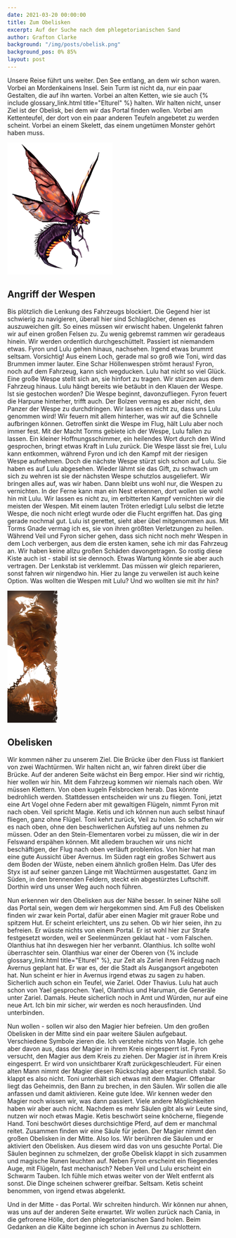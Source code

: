 ```yaml
---
date: 2021-03-20 00:00:00
title: Zum Obelisken
excerpt: Auf der Suche nach dem phlegetorianischen Sand
author: Grafton Clarke
background: "/img/posts/obelisk.png"
background_pos: 0% 85%
layout: post
---
```


Unsere Reise führt uns weiter. Den See entlang, an dem wir schon waren. Vorbei
an Mordenkainens Insel. Sein Turm ist nicht da, nur ein paar Gestalten, die auf
ihn warten. Vorbei an alten Ketten, wie sie auch {% include glossary_link.html title="Elturel" %} halten. Wir halten
nicht, unser Ziel ist der Obelisk, bei dem wir das Portal finden wollen.  Vorbei
am Kettenteufel, der dort von ein paar anderen Teufeln angebetet zu werden
scheint. Vorbei an einem Skelett, das einem ungetümen Monster gehört haben muss.

![Hell Wasp](/img/posts/hellwasp.png)

## Angriff der Wespen

Bis plötzlich die Lenkung des Fahrzeugs blockiert. Die Gegend hier ist schwierig
zu navigieren, überall hier sind Schlaglöcher, denen es auszuweichen gilt. So
eines müssen wir erwischt haben. Ungelenkt fahren wir auf einen großen Felsen
zu. Zu wenig gebremst rammen wir geradeaus hinein. Wir werden ordentlich
durchgeschüttelt. Passiert ist niemandem etwas. Fyron und Lulu gehen hinaus,
nachsehen. Irgend etwas brummt seltsam. Vorsichtig! Aus einem Loch, gerade mal
so groß wie Toni, wird das Brummen immer lauter. Eine Schar Höllenwespen strömt
heraus! Fyron, noch auf dem Fahrzeug, kann sich wegducken. Lulu hat nicht so
viel Glück. Eine große Wespe stellt sich an, sie hinfort zu tragen. Wir stürzen
aus dem Fahrzeug hinaus. Lulu hängt bereits wie betäubt in den Klauen der Wespe.
Ist sie gestochen worden? Die Wespe beginnt, davonzufliegen. Fyron feuert die
Harpune hinterher, trifft auch. Der Bolzen vermag es aber nicht, den Panzer der
Wespe zu durchdringen. Wir lassen es nicht zu, dass uns Lulu genommen wird! Wir
feuern mit allem hinterher, was wir auf die Schnelle aufbringen können.
Getroffen sinkt die Wespe im Flug, hält Lulu aber noch immer fest. Mit der Macht
Torms gebiete ich der Wespe, Lulu fallen zu lassen. Ein kleiner
Hoffnungsschimmer, ein heilendes Wort durch den Wind gesprochen, bringt etwas
Kraft in Lulu zurück. Die Wespe lässt sie frei, Lulu kann entkommen, während
Fyron und ich den Kampf mit der riesigen Wespe aufnehmen. Doch die nächste Wespe
stürzt sich schon auf Lulu. Sie haben es auf Lulu abgesehen. Wieder lähmt sie
das Gift, zu schwach um sich zu wehren ist sie der nächsten Wespe schutzlos
ausgeliefert. Wir bringen alles auf, was wir haben. Dann bleibt uns wohl nur,
die Wespen zu vernichten. In der Ferne kann man ein Nest erkennen, dort wollen
sie wohl hin mit Lulu. Wir lassen es nicht zu, im erbitterten Kampf vernichten
wir die meisten der Wespen. Mit einem lauten Tröten erledigt Lulu selbst die
letzte Wespe, die noch nicht erlegt wurde oder die Flucht ergriffen hat. Das
ging gerade nochmal gut. Lulu ist gerettet, sieht aber übel mitgenommen aus. Mit
Torms Gnade vermag ich es, sie von ihren größten Verletzungen zu heilen. Während
Veil und Fyron sicher gehen, dass sich nicht noch mehr Wespen in dem Loch
verbergen, aus dem die ersten kamen, sehe ich mir das Fahrzeug an. Wir haben
keine allzu großen Schäden davongetragen. So rostig diese Kiste auch ist -
stabil ist sie dennoch. Etwas Wartung könnte sie aber auch vertragen. Der
Lenkstab ist verklemmt. Das müssen wir gleich reparieren, sonst fahren wir
nirgendwo hin. Hier zu lange zu verweilen ist auch keine Option. Was wollten die
Wespen mit Lulu? Und wo wollten sie mit ihr hin?

![Hell Wasp Nest](/img/posts/hellwasp_nest.png)

## Obelisken

Wir kommen näher zu unserem Ziel. Die Brücke über den Fluss ist flankiert von
zwei Wachtürmen. Wir halten nicht an, wir fahren direkt über die Brücke. Auf der
anderen Seite wächst ein Berg empor. Hier sind wir richtig, hier wollen wir hin.
Mit dem Fahrzeug kommen wir niemals nach oben. Wir müssen Klettern. Von oben
kugeln Felsbrocken herab. Das könnte bedrohlich werden. Stattdessen entscheiden
wir uns zu fliegen. Toni, jetzt eine Art Vogel ohne Federn aber mit gewaltigen
Flügeln, nimmt Fyron mit nach oben. Veil spricht Magie. Ketis und ich können nun
auch selbst hinauf fliegen, ganz ohne Flügel. Toni kehrt zurück, Veil zu holen.
So schaffen wir es nach oben, ohne den beschwerlichen Aufstieg auf uns nehmen zu
müssen. Oder an den Stein-Elementaren vorbei zu müssen, die wir in der Felswand
erspähen können. Mit alledem brauchen wir uns nicht beschäftigen, der Flug nach
oben verläuft problemlos. Von hier hat man eine gute Aussicht über Avernus. Im
Süden ragt ein großes Schwert aus dem Boden der Wüste, neben einem ähnlich
großen Helm. Das Ufer des Styx ist auf seiner ganzen Länge mit Wachtürmen
ausgestattet. Ganz im Süden, in den brennenden Feldern, steckt ein abgestürztes
Luftschiff. Dorthin wird uns unser Weg auch noch führen.

Nun erkennen wir den Obelisken aus der Nähe besser. In seiner Nähe soll das
Portal sein, wegen dem wir hergekommen sind. Am Fuß des Obelisken finden wir
zwar kein Portal, dafür aber einen Magier mit grauer Robe und spitzem Hut. Er
scheint erleichtert, uns zu sehen. Ob wir hier seien, ihn zu befreien. Er
wüsste nichts von einem Portal. Er ist wohl hier zur Strafe festgesetzt worden, weil er
Seelenmünzen geklaut hat - vom Falschen. Olanthius hat ihn deswegen hier her
verbannt. Olanthius. Ich sollte wohl überraschter sein. Olanthius war einer der
Oberen von {% include glossary_link.html title="Elturel" %}, zur Zeit als Zariel ihren Feldzug nach Avernus geplant hat.
Er war es, der die Stadt als Ausgangsort angeboten hat. Nun scheint er hier in
Avernus irgend etwas zu sagen zu haben. Sicherlich auch schon ein Teufel, wie
Zariel. Oder Thavius. Lulu hat auch schon von Yael gesprochen. Yael, Olanthius
und Haruman, die Generäle unter Zariel. Damals. Heute sicherlich noch in Amt und
Würden, nur auf eine neue Art. Ich bin mir sicher, wir werden es noch
herausfinden. Und unterbinden.

Nun wollen - sollen wir also den Magier hier befreien. Um den großen Obelisken
in der Mitte sind ein paar weitere Säulen aufgebaut. Verschiedene Symbole zieren
die. Ich verstehe nichts von Magie. Ich gehe aber davon aus, dass der Magier in
ihrem Kreis eingesperrt ist. Fyron versucht, den Magier aus dem Kreis zu ziehen.
Der Magier *ist* in ihrem Kreis eingesperrt. Er wird von unsichtbarer Kraft
zurückgeschleudert. Für einen alten Mann nimmt der Magier diesen Rückschlag aber
erstaunlich stabil. So klappt es also nicht. Toni unterhält sich etwas mit dem
Magier. Offenbar liegt das Geheimnis, den Bann zu brechen, in den Säulen. Wir
sollen die alle anfassen und damit aktivieren. Keine gute Idee. Wir kennen weder
den Magier noch wissen wir, was dann passiert. Viele andere Möglichkeiten haben
wir aber auch nicht. Nachdem es mehr Säulen gibt als wir Leute sind, nutzen wir
noch etwas Magie. Ketis beschwört seine knöcherne, fliegende Hand. Toni
beschwört dieses durchsichtige Pferd, auf dem er manchmal reitet. Zusammen
finden wir eine Säule für jeden. Der Magier nimmt den großen Obelisken in der
Mitte. Also los. Wir berühren die Säulen und er aktiviert den Obelisken. Aus
diesem wird das von uns gesuchte Portal. Die Säulen beginnen zu schmelzen, der
große Obelisk klappt in sich zusammen und magische Runen leuchten auf. Neben
Fyron erscheint ein fliegendes Auge, mit Flügeln, fast mechanisch? Neben Veil
und Lulu erscheint ein Schwarm Tauben. Ich fühle mich etwas weiter von der Welt
entfernt als sonst. Die Dinge scheinen schwerer greifbar. Seltsam. Ketis scheint
benommen, von irgend etwas abgelenkt.

Und in der Mitte - das Portal. Wir schreiten hindurch. Wir können nur ahnen, was
uns auf der anderen Seite erwartet. Wir wollen zurück nach Cania, in die
gefrorene Hölle, dort den phlegetorianischen Sand holen. Beim Gedanken an die
Kälte beginne ich schon in Avernus zu schlottern.
